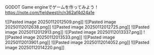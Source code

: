 
GODOT Game engineでゲームを作ってみよう！
https://note.com/fieldwest/n/n362af4d24a1e

![[Pasted image 20250112012509.png]]
![[Pasted image 20250112012638.png]]
![[Pasted image 20250112012725.png]]
![[Pasted image 20250112012913.png]]
![[Pasted image 20250112013337.png]]
![[Pasted image 20250112013533.png]]
![[Pasted image 20250112013901.png]]
![[Pasted image 20250112014052.png]]
![[Pasted image 20250112014220.png]]








